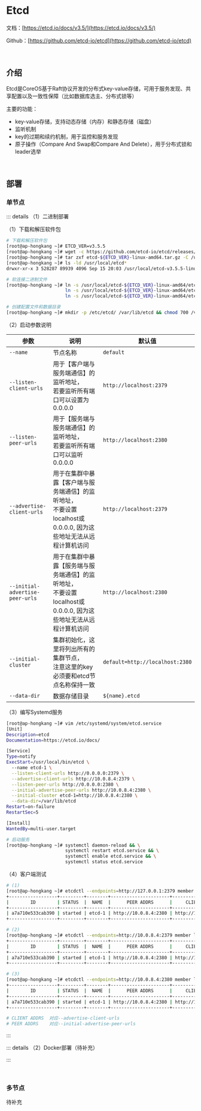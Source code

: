 # Etcd

文档：[https://etcd.io/docs/v3.5/](https://etcd.io/docs/v3.5/)

Github：[https://github.com/etcd-io/etcd](https://github.com/etcd-io/etcd)

<br />

## 介绍

Etcd是CoreOS基于Raft协议开发的分布式key-value存储，可用于服务发现、共享配置以及一致性保障（比如数据库选主、分布式锁等）

主要的功能：

* key-value存储，支持动态存储（内存）和静态存储（磁盘）
* 监听机制
* key的过期和续约机制，用于监控和服务发现
* 原子操作（Compare And Swap和Compare And Delete），用于分布式锁和leader选举

<br />

## 部署

### 单节点

::: details （1）二进制部署

（1）下载和解压软件包

```bash
# 下载和解压软件包
[root@ap-hongkang ~]# ETCD_VER=v3.5.5
[root@ap-hongkang ~]# wget -c https://github.com/etcd-io/etcd/releases/download/${ETCD_VER}/etcd-${ETCD_VER}-linux-amd64.tar.gz
[root@ap-hongkang ~]# tar zxf etcd-${ETCD_VER}-linux-amd64.tar.gz -C /usr/local/
[root@ap-hongkang ~]# ls -ld /usr/local/etcd*
drwxr-xr-x 3 528287 89939 4096 Sep 15 20:03 /usr/local/etcd-v3.5.5-linux-amd64

# 软连接二进制文件
[root@ap-hongkang ~]# ln -s /usr/local/etcd-${ETCD_VER}-linux-amd64/etcd    /usr/local/bin/etcd    && \
                      ln -s /usr/local/etcd-${ETCD_VER}-linux-amd64/etcdctl /usr/local/bin/etcdctl && \
                      ln -s /usr/local/etcd-${ETCD_VER}-linux-amd64/etcdutl /usr/local/bin/etcdutl

# 创建配置文件和数据目录
[root@ap-hongkang ~]# mkdir -p /etc/etcd/ /var/lib/etcd && chmod 700 /var/lib/etcd
```

（2）启动参数说明

| 参数                            | 说明                                                         | 默认值                          |
| ------------------------------- | ------------------------------------------------------------ | ------------------------------- |
| `--name`                        | 节点名称                                                     | `default`                       |
| `--listen-client-urls`          | 用于【客户端与服务端通信】的监听地址，<br />若要监听所有端口可以设置为0.0.0.0 | `http://localhost:2379`         |
| `--listen-peer-urls`            | 用于【服务端与服务端通信】的监听地址，<br />若要监听所有端口可以监听0.0.0.0 | `http://localhost:2380`         |
| `--advertise-client-urls`       | 用于在集群中暴露【客户端与服务端通信】的监听地址，<br />不要设置localhost或0.0.0.0, 因为这些地址无法从远程计算机访问 | `http://localhost:2379`         |
| `--initial-advertise-peer-urls` | 用于在集群中暴露【服务端与服务端通信】的监听地址，<br />不要设置localhost或0.0.0.0, 因为这些地址无法从远程计算机访问 | `http://localhost:2380`         |
| `--initial-cluster`             | 集群初始化，这里将列出所有的集群节点，<br />注意这里的key必须要和etcd节点名称保持一致 | `default=http://localhost:2380` |
| `--data-dir`                    | 数据存储目录                                                 | `${name}.etcd`                  |

（3）编写Systemd服务

```bash
[root@ap-hongkang ~]# vim /etc/systemd/system/etcd.service
[Unit]
Description=etcd
Documentation=https://etcd.io/docs/

[Service]
Type=notify
ExecStart=/usr/local/bin/etcd \
  --name etcd-1 \
  --listen-client-urls http://0.0.0.0:2379 \
  --advertise-client-urls http://10.0.8.4:2379 \
  --listen-peer-urls http://0.0.0.0:2380 \
  --initial-advertise-peer-urls http://10.0.8.4:2380 \
  --initial-cluster etcd-1=http://10.0.8.4:2380 \
  --data-dir=/var/lib/etcd 
Restart=on-failure
RestartSec=5

[Install]
WantedBy=multi-user.target

# 启动服务
[root@ap-hongkang ~]# systemctl daemon-reload && \
                      systemctl restart etcd.service && \
                      systemctl enable etcd.service && \
                      systemctl status etcd.service
```

（4）客户端测试

```bash
# (1)
[root@ap-hongkang ~]# etcdctl --endpoints=http://127.0.0.1:2379 member list --write-out=table
+------------------+---------+--------+----------------------+----------------------+------------+
|        ID        | STATUS  |  NAME  |      PEER ADDRS      |     CLIENT ADDRS     | IS LEARNER |
+------------------+---------+--------+----------------------+----------------------+------------+
| a7a710e533cab390 | started | etcd-1 | http://10.0.8.4:2380 | http://10.0.8.4:2379 |      false |
+------------------+---------+--------+----------------------+----------------------+------------+

# (2)
[root@ap-hongkang ~]# etcdctl --endpoints=http://10.0.8.4:2379 member list --write-out=table
+------------------+---------+--------+----------------------+----------------------+------------+
|        ID        | STATUS  |  NAME  |      PEER ADDRS      |     CLIENT ADDRS     | IS LEARNER |
+------------------+---------+--------+----------------------+----------------------+------------+
| a7a710e533cab390 | started | etcd-1 | http://10.0.8.4:2380 | http://10.0.8.4:2379 |      false |
+------------------+---------+--------+----------------------+----------------------+------------+

# (3)
[root@ap-hongkang ~]# etcdctl --endpoints=http://10.0.8.4:2380 member list --write-out=table
+------------------+---------+--------+----------------------+----------------------+------------+
|        ID        | STATUS  |  NAME  |      PEER ADDRS      |     CLIENT ADDRS     | IS LEARNER |
+------------------+---------+--------+----------------------+----------------------+------------+
| a7a710e533cab390 | started | etcd-1 | http://10.0.8.4:2380 | http://10.0.8.4:2379 |      false |
+------------------+---------+--------+----------------------+----------------------+------------+

# CLIENT ADDRS  对应--advertise-client-urls
# PEER ADDRS    对应--initial-advertise-peer-urls
```

:::

::: details （2）Docker部署（待补充）

:::

<br />

### 多节点

待补充

<br />








